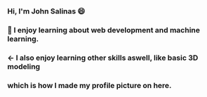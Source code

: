 ### Hi, I'm John Salinas 😄
### 🌱 I enjoy learning about web development and machine learning.

### <- I also enjoy learning other skills aswell, like basic 3D modeling
### which is how I made my profile picture on here. 
<!--
**JohnSalinas123/JohnSalinas123** is a ✨ _special_ ✨ repository because its `README.md` (this file) appears on your GitHub profile.

Here are some ideas to get you started:

- 🔭 I’m currently working on ...
-  I’m currently learning ...
- 👯 I’m looking to collaborate on ...
- 🤔 I’m looking for help with ...
- 💬 Ask me about ...
- 📫 How to reach me: ...
- 😄 Pronouns: ...
- ⚡ Fun fact: ...
-->
